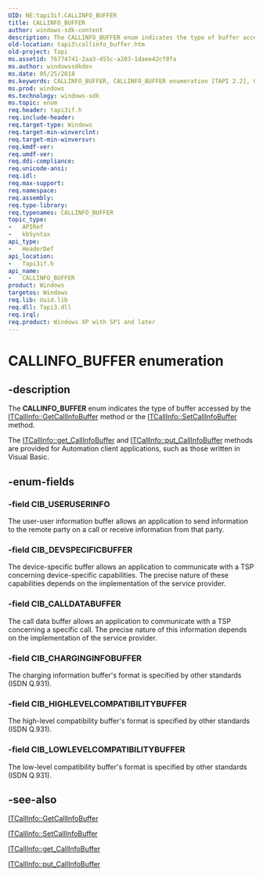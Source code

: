 ```yaml
---
UID: NE:tapi3if.CALLINFO_BUFFER
title: CALLINFO_BUFFER
author: windows-sdk-content
description: The CALLINFO_BUFFER enum indicates the type of buffer accessed by the ITCallInfo::GetCallInfoBuffer method or the ITCallInfo::SetCallInfoBuffer method.
old-location: tapi3\callinfo_buffer.htm
old-project: Tapi
ms.assetid: 76774741-2aa3-455c-a203-1daee42cf0fa
ms.author: windowssdkdev
ms.date: 05/25/2018
ms.keywords: CALLINFO_BUFFER, CALLINFO_BUFFER enumeration [TAPI 2.2], CIB_CALLDATABUFFER, CIB_CHARGINGINFOBUFFER, CIB_DEVSPECIFICBUFFER, CIB_HIGHLEVELCOMPATIBILITYBUFFER, CIB_LOWLEVELCOMPATIBILITYBUFFER, CIB_USERUSERINFO, _tapi3_callinfo_buffer, tapi3.callinfo_buffer, tapi3if/CALLINFO_BUFFER, tapi3if/CIB_CALLDATABUFFER, tapi3if/CIB_CHARGINGINFOBUFFER, tapi3if/CIB_DEVSPECIFICBUFFER, tapi3if/CIB_HIGHLEVELCOMPATIBILITYBUFFER, tapi3if/CIB_LOWLEVELCOMPATIBILITYBUFFER, tapi3if/CIB_USERUSERINFO
ms.prod: windows
ms.technology: windows-sdk
ms.topic: enum
req.header: tapi3if.h
req.include-header: 
req.target-type: Windows
req.target-min-winverclnt: 
req.target-min-winversvr: 
req.kmdf-ver: 
req.umdf-ver: 
req.ddi-compliance: 
req.unicode-ansi: 
req.idl: 
req.max-support: 
req.namespace: 
req.assembly: 
req.type-library: 
req.typenames: CALLINFO_BUFFER
topic_type:
-	APIRef
-	kbSyntax
api_type:
-	HeaderDef
api_location:
-	Tapi3if.h
api_name:
-	CALLINFO_BUFFER
product: Windows
targetos: Windows
req.lib: Uuid.lib
req.dll: Tapi3.dll
req.irql: 
req.product: Windows XP with SP1 and later
---
```


# CALLINFO_BUFFER enumeration


## -description


The 
<b>CALLINFO_BUFFER</b> enum indicates the type of buffer accessed by the 
<a href="https://msdn.microsoft.com/00f5dde6-e9df-4b61-8122-2183e047f9ba">ITCallInfo::GetCallInfoBuffer</a> method or the 
<a href="https://msdn.microsoft.com/fafe3c99-4584-43eb-b446-a9f2b9308097">ITCallInfo::SetCallInfoBuffer</a> method.

The 
<a href="https://msdn.microsoft.com/cda9d577-7230-42d9-8063-5ca94e0400dc">ITCallInfo::get_CallInfoBuffer</a> and 
<a href="https://msdn.microsoft.com/4404ec08-2443-4d1a-8f94-5eb1b3315169">ITCallInfo::put_CallInfoBuffer</a> methods are provided for Automation client applications, such as those written in Visual Basic.


## -enum-fields




### -field CIB_USERUSERINFO

The user-user information buffer allows an application to send information to the remote party on a call or receive information from that party.


### -field CIB_DEVSPECIFICBUFFER

The device-specific buffer allows an application to communicate with a TSP concerning device-specific capabilities. The precise nature of these capabilities depends on the implementation of the service provider.


### -field CIB_CALLDATABUFFER

The call data buffer allows an application to communicate with a TSP concerning a specific call. The precise nature of this information depends on the implementation of the service provider.


### -field CIB_CHARGINGINFOBUFFER

The charging information buffer's format is specified by other standards (ISDN Q.931).


### -field CIB_HIGHLEVELCOMPATIBILITYBUFFER

The high-level compatibility buffer's format is specified by other standards (ISDN Q.931).


### -field CIB_LOWLEVELCOMPATIBILITYBUFFER

The low-level compatibility buffer's format is specified by other standards (ISDN Q.931).


## -see-also




<a href="https://msdn.microsoft.com/00f5dde6-e9df-4b61-8122-2183e047f9ba">ITCallInfo::GetCallInfoBuffer</a>



<a href="https://msdn.microsoft.com/fafe3c99-4584-43eb-b446-a9f2b9308097">ITCallInfo::SetCallInfoBuffer</a>



<a href="https://msdn.microsoft.com/cda9d577-7230-42d9-8063-5ca94e0400dc">ITCallInfo::get_CallInfoBuffer</a>



<a href="https://msdn.microsoft.com/4404ec08-2443-4d1a-8f94-5eb1b3315169">ITCallInfo::put_CallInfoBuffer</a>
 

 


